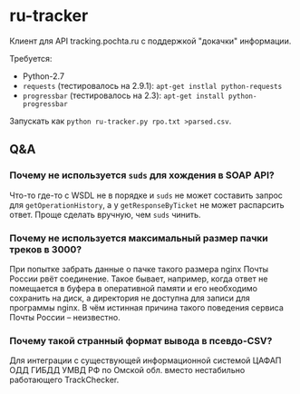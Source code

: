 # ru-tracker

Клиент для API tracking.pochta.ru с поддержкой "докачки" информации.

Требуется:
- Python-2.7
- `requests` (тестировалось на 2.9.1): `apt-get instlal python-requests`
- `progressbar` (тестировалось на 2.3): `apt-get install python-progressbar`

Запускать как `python ru-tracker.py rpo.txt >parsed.csv`.

## Q&A

### Почему не используется `suds` для хождения в SOAP API?

Что-то где-то с WSDL не в порядке и `suds` не может составить запрос для
`getOperationHistory`, а у `getResponseByTicket` не может распарсить ответ.
Проще сделать вручную, чем `suds` чинить.

### Почему не используется максимальный размер пачки треков в 3000?

При попытке забрать данные о пачке такого размера nginx Почты России рвёт
соединение. Такое бывает, например, когда ответ не помещается в буфера в
оперативной памяти и его необходимо сохранить на диск, а директория не доступна
для записи для программы nginx. В чём истинная причина такого поведения сервиса
Почты России – неизвестно.

### Почему такой странный формат вывода в псевдо-CSV?

Для интеграции с существующей информационной системой ЦАФАП ОДД ГИБДД УМВД РФ
по Омской обл. вместо нестабильно работающего TrackChecker.
